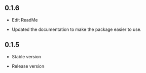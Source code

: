 ## 0.1.6
* Edit ReadMe

- Updated the documentation to make the package easier to use.

## 0.1.5
* Stable version

- Release version
